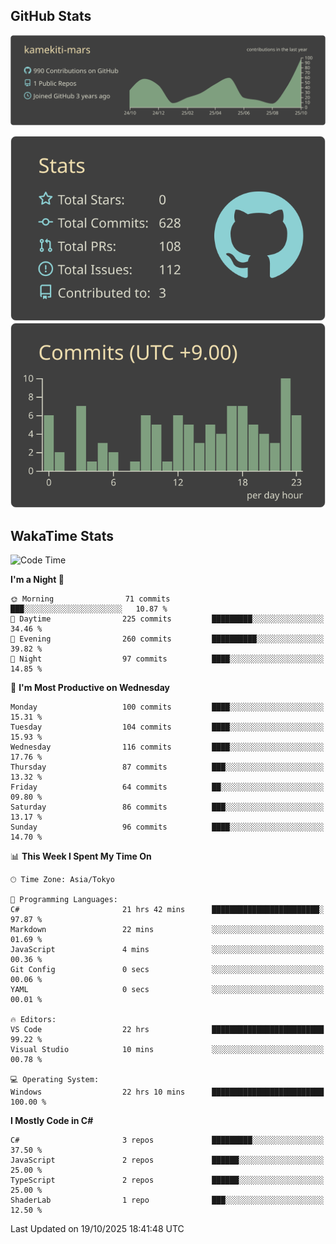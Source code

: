 ## GitHub Stats
[![](https://raw.githubusercontent.com/kamekiti-mars/kamekiti-mars/main/profile-summary-card-output/zenburn/0-profile-details.svg)](https://github.com/vn7n24fzkq/github-profile-summary-cards)
<!-- [![](https://raw.githubusercontent.com/kamekiti-mars/kamekiti-mars/main/profile-summary-card-output/zenburn/1-repos-per-language.svg)](https://github.com/vn7n24fzkq/github-profile-summary-cards) [![](https://raw.githubusercontent.com/kamekiti-mars/kamekiti-mars/main/profile-summary-card-output/zenburn/2-most-commit-language.svg)](https://github.com/vn7n24fzkq/github-profile-summary-cards) -->
[![](https://raw.githubusercontent.com/kamekiti-mars/kamekiti-mars/main/profile-summary-card-output/zenburn/3-stats.svg)](https://github.com/vn7n24fzkq/github-profile-summary-cards) [![](https://raw.githubusercontent.com/kamekiti-mars/kamekiti-mars/main/profile-summary-card-output/zenburn/4-productive-time.svg)](https://github.com/vn7n24fzkq/github-profile-summary-cards)

## WakaTime Stats
<!--START_SECTION:waka-->
![Code Time](http://img.shields.io/badge/Code%20Time-313%20hrs%203%20mins-blue)

**I'm a Night 🦉** 

```text
🌞 Morning                71 commits          ███░░░░░░░░░░░░░░░░░░░░░░   10.87 % 
🌆 Daytime                225 commits         █████████░░░░░░░░░░░░░░░░   34.46 % 
🌃 Evening                260 commits         ██████████░░░░░░░░░░░░░░░   39.82 % 
🌙 Night                  97 commits          ████░░░░░░░░░░░░░░░░░░░░░   14.85 % 
```
📅 **I'm Most Productive on Wednesday** 

```text
Monday                   100 commits         ████░░░░░░░░░░░░░░░░░░░░░   15.31 % 
Tuesday                  104 commits         ████░░░░░░░░░░░░░░░░░░░░░   15.93 % 
Wednesday                116 commits         ████░░░░░░░░░░░░░░░░░░░░░   17.76 % 
Thursday                 87 commits          ███░░░░░░░░░░░░░░░░░░░░░░   13.32 % 
Friday                   64 commits          ██░░░░░░░░░░░░░░░░░░░░░░░   09.80 % 
Saturday                 86 commits          ███░░░░░░░░░░░░░░░░░░░░░░   13.17 % 
Sunday                   96 commits          ████░░░░░░░░░░░░░░░░░░░░░   14.70 % 
```


📊 **This Week I Spent My Time On** 

```text
🕑︎ Time Zone: Asia/Tokyo

💬 Programming Languages: 
C#                       21 hrs 42 mins      ████████████████████████░   97.87 % 
Markdown                 22 mins             ░░░░░░░░░░░░░░░░░░░░░░░░░   01.69 % 
JavaScript               4 mins              ░░░░░░░░░░░░░░░░░░░░░░░░░   00.36 % 
Git Config               0 secs              ░░░░░░░░░░░░░░░░░░░░░░░░░   00.06 % 
YAML                     0 secs              ░░░░░░░░░░░░░░░░░░░░░░░░░   00.01 % 

🔥 Editors: 
VS Code                  22 hrs              █████████████████████████   99.22 % 
Visual Studio            10 mins             ░░░░░░░░░░░░░░░░░░░░░░░░░   00.78 % 

💻 Operating System: 
Windows                  22 hrs 10 mins      █████████████████████████   100.00 % 
```

**I Mostly Code in C#** 

```text
C#                       3 repos             █████████░░░░░░░░░░░░░░░░   37.50 % 
JavaScript               2 repos             ██████░░░░░░░░░░░░░░░░░░░   25.00 % 
TypeScript               2 repos             ██████░░░░░░░░░░░░░░░░░░░   25.00 % 
ShaderLab                1 repo              ███░░░░░░░░░░░░░░░░░░░░░░   12.50 % 
```




 Last Updated on 19/10/2025 18:41:48 UTC
<!--END_SECTION:waka-->
